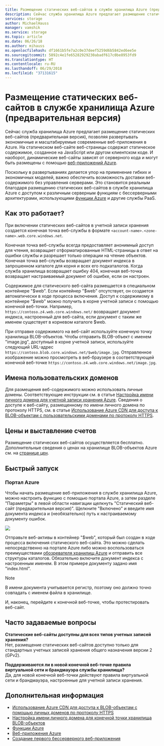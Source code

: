 ```yaml
---
title: Размещение статических веб-сайтов в службе хранилища Azure (предварительная версия) | Документы Майкрософт
description: Сейчас служба хранилища Azure предлагает размещение статических веб-сайтов (предварительная версия), предоставляя экономичное, масштабируемое решение для размещения современных веб-приложений.
services: storage
author: MichaelHauss
manager: vamshik
ms.service: storage
ms.topic: article
ms.date: 06/26/18
ms.author: mihauss
ms.openlocfilehash: df1661b5fe7a2c0e37deef5259d6b5842ed6ee5e
ms.sourcegitcommit: 5892c4e1fe65282929230abadf617c0be8953fd9
ms.translationtype: HT
ms.contentlocale: ru-RU
ms.lasthandoff: 06/29/2018
ms.locfileid: "37131615"
---
```

# <a name="static-website-hosting-in-azure-storage-preview"></a>Размещение статических веб-сайтов в службе хранилища Azure (предварительная версия)
Сейчас служба хранилища Azure предлагает размещение статических веб-сайтов (предварительная версия), позволяя развертывать экономичные и масштабируемые современные веб-приложения в Azure. На статическом веб-сайте веб-страницы содержат статическое содержимое, созданное на JavaScript или другом клиентском коде. И наоборот, динамические веб-сайты зависят от серверного кода и могут быть размещены с помощью [веб-приложений Azure](/app-service/app-service-web-overview.md).

Поскольку в развертываниях делается упор на применение гибких и экономичных моделей, важно обеспечить возможность доставки веб-содержимого без управления серверами. Это становится реальным благодаря размещению статических веб-сайтов в службе хранилища Azure с доступом к различным серверным функциям с бессерверными архитектурами, использующими [функции Azure](/azure-functions/functions-overview.md) и другие службы PaaS.

## <a name="how-does-it-work"></a>Как это работает?
При включении статических веб-сайтов в учетной записи хранения создается конечная точка веб-службы в формате `<account-name>.<zone-name>.web.core.windows.net`.

Конечная точка веб-службы всегда предоставляет анонимный доступ для чтения, возвращает отформатированные HTML-страницы в ответ на ошибки службы и разрешает только операции на чтение объектов. Конечная точка веб-службы возвращает документ индекса в запрошенном каталоге для корня и всех его подкаталогов. Когда служба хранилища возвращает ошибку 404, конечная веб-точка возвращает настраиваемый документ об ошибке, если он настроен.

Содержимое для статического веб-сайта размещается в специальном контейнере "$web". Если контейнер "$web" отсутствует, он создается автоматически в ходе процесса включения. Доступ к содержимому в контейнере "$web" можно получить в корне учетной записи с помощью конечной веб-точки. Например, `https://contoso.z4.web.core.windows.net/` возвращает документ индекса, настроенный для веб-сайта, если документ с таким же именем существует в корневом каталоге $web.

При отправке содержимого на веб-сайт используйте конечную точку хранилища BLOB-объектов. Чтобы отправить BLOB-объект с именем "image.jpg", доступный в корне учетной записи, используйте следующий URL-адрес `https://contoso.blob.core.windows.net/$web/image.jpg`. Отправленное изображение можно просмотреть в веб-браузере в соответствующей конечной веб-точке `https://contoso.z4.web.core.windows.net/image.jpg`.


## <a name="custom-domain-names"></a>Имена пользовательских доменов
Для размещения веб-содержимого можно использовать личные домены. Соответствующие инструкции см. в статье [Настройка имени личного домена для учетной записи хранения Azure](storage-custom-domain-name.md). Сведения о доступе к веб-сайту, размещенному по имени личного домена по протоколу HTTPS, см. в статье [Использование Azure CDN для доступа к BLOB-объектам с пользовательскими доменами по протоколу HTTPS](storage-https-custom-domain-cdn.md).

## <a name="pricing-and-billing"></a>Цены и выставление счетов
Размещение статических веб-сайтов осуществляется бесплатно. Дополнительные сведения о ценах на хранилище BLOB-объектов Azure см. на [странице цен](https://azure.microsoft.com/pricing/details/storage/blobs/).

## <a name="quickstart"></a>Быстрый запуск
### <a name="azure-portal"></a>Портал Azure
Чтобы начать размещение веб-приложения в службе хранилища Azure, можно настроить функцию с помощью портала Azure, а затем разделе "Параметры" в левой области навигации щелкнуть "Статический веб-сайт (предварительная версия)". Щелкните "Включено" и введите имя документа индекса и (необязательно) путь к настраиваемому документу ошибок.

![](media/storage-blob-static-website/storage-blob-static-website-portal-config.PNG)

Отправьте веб-активы в контейнер "$web", который был создан в ходе процесса включения статического веб-сайта. Это можно сделать непосредственно на портале Azure либо можно воспользоваться преимуществами [обозревателя хранилищ Azure](https://azure.microsoft.com/features/storage-explorer/) и отправить все структуры каталогов. Обязательно включите документ индекса с настроенным именем. В этом примере документу задано имя "index.html".

> [!NOTE]
> В имени документа учитывается регистр, поэтому оно должно точно совпадать с именем файла в хранилище.

И, наконец, перейдите к конечной веб-точке, чтобы протестировать веб-сайт.

## <a name="faq"></a>Часто задаваемые вопросы
**Статические веб-сайты доступны для всех типов учетных записей хранения?**  
Нет, размещение статических веб-сайтов доступно только для стандартных учетных записей хранения общего назначения версии 2 (GPv2).

**Поддерживаются ли в новой конечной веб-точке правила виртуальной сети и брандмауэра службы хранилища?**  
Да, для новой конечной веб-точки действуют правила виртуальной сети и брандмауэра, настроенные для учетной записи хранения.

## <a name="next-steps"></a>Дополнительная информация
* [Использование Azure CDN для доступа к BLOB-объектам с помощью личных доменов по протоколу HTTPS](storage-https-custom-domain-cdn.md)
* [Настройка имени личного домена для конечной точки хранилища BLOB-объектов](storage-custom-domain-name.md)
* [Функции Azure](/azure-functions/functions-overview.md)
* [Веб-приложения Azure](/app-service/app-service-web-overview.md)
* [Создание первого бессерверного веб-приложения](https://aka.ms/static-serverless-webapp)
